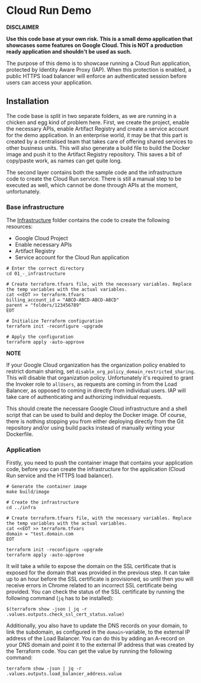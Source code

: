 # Cloud Run Demo

**DISCLAIMER**

**Use this code base at your own risk.  This is a small demo application that showcases some features on Google Cloud.  This is NOT a production ready application and shouldn't be used as such.**

The purpose of this demo is to showcase running a Cloud Run application, protected by Identity Aware Proxy (IAP).  When this protection is enabled, a public HTTPS load balancer will enforce an authenticated session before users can access your application.  

## Installation

The code base is split in two separate folders, as we are running in a chicken and egg kind of problem here.  First, we create the project, enable the necessary APIs, enable Artifact Registry and create a service account for the demo application.  In an enterprise world, it may be that this part is created by a centralised team that takes care of offering shared services to other business units.  This will also generate a build file to build the Docker image and push it to the Artifact Registry repository.  This saves a bit of copy/paste work, as names can get quite long.

The second layer contains both the sample code and the infrastructure code to create the Cloud Run service.  There is still a manual step to be executed as well, which cannot be done through APIs at the moment, unfortunately.

### Base infrastructure

The [Infrastructure](./01_-_infrastructure) folder contains the code to create the following resources:
- Google Cloud Project
- Enable necessary APIs
- Artifact Registry
- Service account for the Cloud Run application


```shell
# Enter the correct directory
cd 01_-_infrastructure

# Create terraform.tfvars file, with the necessary variables. Replace the temp variables with the actual variables.
cat <<EOT >> terraform.tfvars
billing_account_id = "ABCD-ABCD-ABCD-ABCD"
parent = "folders/123456789"
EOT

# Initialize Terraform configuration
terraform init -reconfigure -upgrade

# Apply the configuration
terraform apply -auto-approve
```

**NOTE**

If your Google Cloud organization has the organization policy enabled to restrict domain sharing, set `disable_org_policy_domain_restricted_sharing`.  This will disable that organization policy.  Unfortunately it's required to grant the Invoker role to `allUsers`, as requests are coming in from the Load Balancer, as opposed to coming in directly from individual users.  IAP will take care of authenticating and authorizing individual requests.

This should create the necessare Google Cloud infrastructure and a shell script that can be used to build and deploy the Docker image.  Of course, there is nothing stopping you from either deploying directly from the Git repository and/or using build packs instead of manually writing your Dockerfile. 

### Application

Firstly, you need to push the container image that contains your application code, before you can create the infrastructure for the application (Cloud Run service and the HTTPS load balancer).

```shell
# Generate the container image
make build/image

# Create the infrastructure
cd ../infra

# Create terraform.tfvars file, with the necessary variables. Replace the temp variables with the actual variables.
cat <<EOT >> terraform.tfvars
domain = "test.domain.com
EOT

terraform init -reconfigure -upgrade
terraform apply -auto-approve
```

It will take a while to expose the domain on the SSL certificate that is exposed for the domain that was provided in the previous step.  It can take up to an hour before the SSL certificate is provisioned, so until then you will receive errors in Chrome related to an incorrect SSL certificate being provided.  You can check the status of the SSL certificate by running the following command (`jq` has to be installed):

```shell
$(terraform show -json | jq -r .values.outputs.check_ssl_cert_status.value)
```

Additionally, you also have to update the DNS records on your domain, to link the subdomain, as configured in the `domain`-variable, to the external IP address of the Load Balancer.  You can do this by adding an A-record on your DNS domain and point it to the external IP address that was created by the Terraform code.  You can get the value by running the following command:
```shell
terraform show -json | jq -r .values.outputs.load_balancer_address.value
```